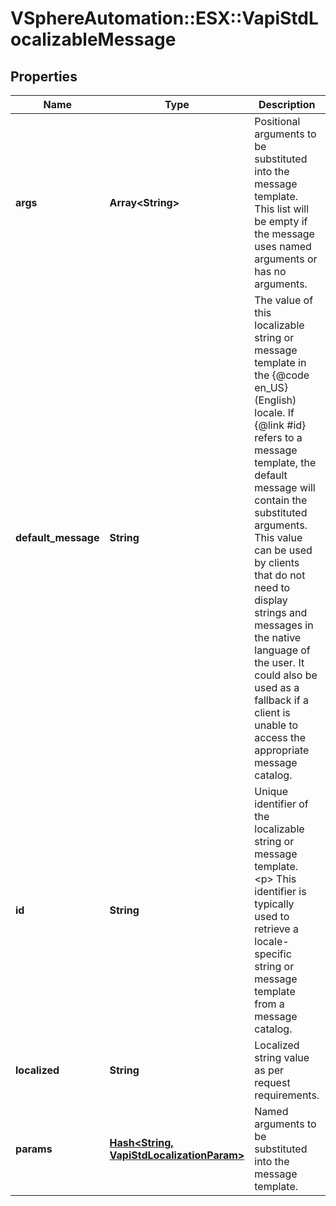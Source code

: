 # VSphereAutomation::ESX::VapiStdLocalizableMessage

## Properties
Name | Type | Description | Notes
------------ | ------------- | ------------- | -------------
**args** | **Array&lt;String&gt;** | Positional arguments to be substituted into the message template. This list will be empty if the message uses named arguments or has no arguments. | 
**default_message** | **String** | The value of this localizable string or message template in the {@code en_US} (English) locale.  If {@link #id} refers to a message template, the default message will contain the substituted arguments. This value can be used by clients that do not need to display strings and messages in the native language of the user.  It could also be used as a fallback if a client is unable to access the appropriate message catalog. | 
**id** | **String** | Unique identifier of the localizable string or message template. &lt;p&gt; This identifier is typically used to retrieve a locale-specific string or message template from a message catalog. | 
**localized** | **String** | Localized string value as per request requirements. | [optional] 
**params** | [**Hash&lt;String, VapiStdLocalizationParam&gt;**](VapiStdLocalizationParam.md) | Named arguments to be substituted into the message template. | [optional] 


